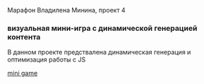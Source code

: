 Марафон Владилена Минина, проект 4

### визуальная мини-игра с динамической генерацией контента

В данном проекте предствалена динамическая генерация и оптимизация работы с JS


[mini game](https://pchupchu.github.io/mini_game/)

